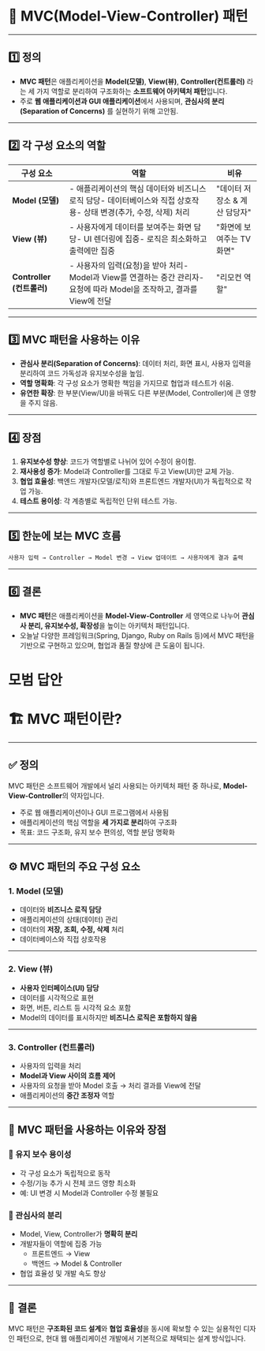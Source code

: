 # 📌 MVC(Model-View-Controller) 패턴

---

## 1️⃣ 정의

- **MVC 패턴**은 애플리케이션을 **Model(모델)**, **View(뷰)**, **Controller(컨트롤러)** 라는 세 가지 역할로 분리하여 구조화하는 **소프트웨어 아키텍처 패턴**입니다.
- 주로 **웹 애플리케이션과 GUI 애플리케이션**에서 사용되며, **관심사의 분리(Separation of Concerns)** 를 실현하기 위해 고안됨.

---

## 2️⃣ 각 구성 요소의 역할

| 구성 요소 | 역할 | 비유 |
| --- | --- | --- |
| **Model (모델)** | - 애플리케이션의 핵심 데이터와 비즈니스 로직 담당- 데이터베이스와 직접 상호작용- 상태 변경(추가, 수정, 삭제) 처리 | "데이터 저장소 & 계산 담당자" |
| **View (뷰)** | - 사용자에게 데이터를 보여주는 화면 담당- UI 렌더링에 집중- 로직은 최소화하고 출력에만 집중 | "화면에 보여주는 TV 화면" |
| **Controller (컨트롤러)** | - 사용자의 입력(요청)을 받아 처리- Model과 View를 연결하는 중간 관리자- 요청에 따라 Model을 조작하고, 결과를 View에 전달 | "리모컨 역할" |

---

## 3️⃣ MVC 패턴을 사용하는 이유

- **관심사 분리(Separation of Concerns)**: 데이터 처리, 화면 표시, 사용자 입력을 분리하여 코드 가독성과 유지보수성을 높임.
- **역할 명확화**: 각 구성 요소가 명확한 책임을 가지므로 협업과 테스트가 쉬움.
- **유연한 확장**: 한 부분(View/UI)을 바꿔도 다른 부분(Model, Controller)에 큰 영향을 주지 않음.

---

## 4️⃣ 장점

1. **유지보수성 향상**: 코드가 역할별로 나뉘어 있어 수정이 용이함.
2. **재사용성 증가**: Model과 Controller를 그대로 두고 View(UI)만 교체 가능.
3. **협업 효율성**: 백엔드 개발자(모델/로직)와 프론트엔드 개발자(UI)가 독립적으로 작업 가능.
4. **테스트 용이성**: 각 계층별로 독립적인 단위 테스트 가능.

---

## 5️⃣ 한눈에 보는 MVC 흐름

```bash
사용자 입력 → Controller → Model 변경 → View 업데이트 → 사용자에게 결과 출력
```

---

## 6️⃣ 결론

- **MVC 패턴**은 애플리케이션을 **Model-View-Controller** 세 영역으로 나누어 **관심사 분리, 유지보수성, 확장성**을 높이는 아키텍처 패턴입니다.
- 오늘날 다양한 프레임워크(Spring, Django, Ruby on Rails 등)에서 MVC 패턴을 기반으로 구현하고 있으며, 협업과 품질 향상에 큰 도움이 됩니다.

# 모범 답안

# 🏗️ MVC 패턴이란?

---

## ✅ 정의

MVC 패턴은 소프트웨어 개발에서 널리 사용되는 아키텍처 패턴 중 하나로, **Model-View-Controller**의 약자입니다.

- 주로 웹 애플리케이션이나 GUI 프로그램에서 사용됨
- 애플리케이션의 핵심 역할을 **세 가지로 분리**하여 구조화
- 목표: 코드 구조화, 유지 보수 편의성, 역할 분담 명확화

---

## ⚙️ MVC 패턴의 주요 구성 요소

### 1. **Model (모델)**

- 데이터와 **비즈니스 로직 담당**
- 애플리케이션의 상태(데이터) 관리
- 데이터의 **저장, 조회, 수정, 삭제** 처리
- 데이터베이스와 직접 상호작용

---

### 2. **View (뷰)**

- **사용자 인터페이스(UI) 담당**
- 데이터를 시각적으로 표현
- 화면, 버튼, 리스트 등 시각적 요소 포함
- Model의 데이터를 표시하지만 **비즈니스 로직은 포함하지 않음**

---

### 3. **Controller (컨트롤러)**

- 사용자의 입력을 처리
- **Model과 View 사이의 흐름 제어**
- 사용자의 요청을 받아 Model 호출 → 처리 결과를 View에 전달
- 애플리케이션의 **중간 조정자** 역할

---

## 🌟 MVC 패턴을 사용하는 이유와 장점

### 🔧 유지 보수 용이성

- 각 구성 요소가 독립적으로 동작
- 수정/기능 추가 시 전체 코드 영향 최소화
- 예: UI 변경 시 Model과 Controller 수정 불필요

### 👥 관심사의 분리

- Model, View, Controller가 **명확히 분리**
- 개발자들이 역할에 집중 가능
    - 프론트엔드 → View
    - 백엔드 → Model & Controller
- 협업 효율성 및 개발 속도 향상

---

## 📌 결론

MVC 패턴은 **구조화된 코드 설계**와 **협업 효율성**을 동시에 확보할 수 있는 실용적인 디자인 패턴으로, 현대 웹 애플리케이션 개발에서 기본적으로 채택되는 설계 방식입니다.
